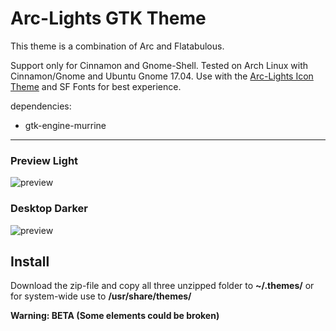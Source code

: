 # Arc-Lights GTK Theme
This theme is a combination of Arc and Flatabulous.  

Support only for Cinnamon and Gnome-Shell. Tested on Arch Linux with Cinnamon/Gnome and Ubuntu Gnome 17.04. Use with the [Arc-Lights Icon Theme](https://github.com/darim92/arc-lights-icons-cursor) and SF Fonts for best experience.

dependencies:
- gtk-engine-murrine

---

### Preview Light
![preview](https://raw.githubusercontent.com/darim92/arc-lights-gtk/master/desktop-light.png)

### Desktop Darker
![preview](https://raw.githubusercontent.com/darim92/arc-lights-gtk/master/desktop-dark.png)

## Install
Download the zip-file and copy all three unzipped folder to **~/.themes/** or for system-wide use to **/usr/share/themes/**

**Warning: BETA (Some elements could be broken)**
